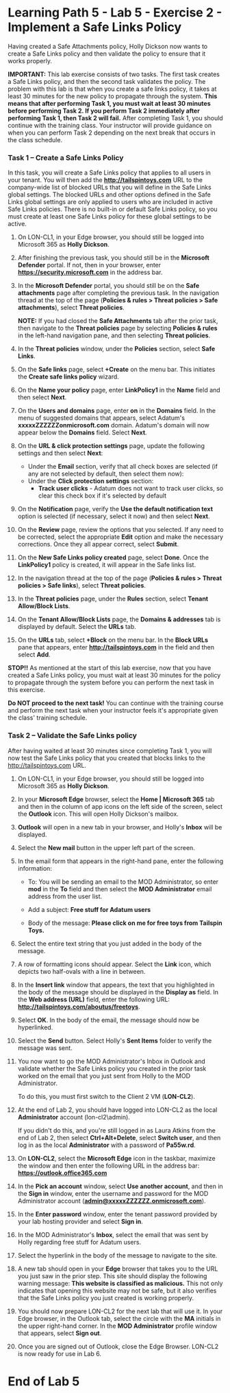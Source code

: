# Learning Path 5 - Lab 5 - Exercise 2 - Implement a Safe Links Policy

Having created a Safe Attachments policy, Holly Dickson now wants to create a Safe Links policy and then validate the policy to ensure that it works properly.

**IMPORTANT:** This lab exercise consists of two tasks. The first task creates a Safe Links policy, and then the second task validates the policy. The problem with this lab is that when you create a safe links policy, it takes at least 30 minutes for the new policy to propagate through the system. **This means that after performing Task 1, you must wait at least 30 minutes before performing Task 2. If you perform Task 2 immediately after performing Task 1, then Task 2 will fail.** After completing Task 1, you should continue with the training class. Your instructor will provide guidance on when you can perform Task 2 depending on the next break that occurs in the class schedule.

### Task 1 – Create a Safe Links Policy

In this task, you will create a Safe Links policy that applies to all users in your tenant. You will then add the **http://tailspintoys.com** URL to the company-wide list of blocked URLs that you will define in the Safe Links global settings. The blocked URLs and other options defined in the Safe Links global settings are only applied to users who are included in active Safe Links policies. There is no built-in or default Safe Links policy, so you must create at least one Safe Links policy for these global settings to be active.  

1. On LON-CL1, in your Edge browser, you should still be logged into Microsoft 365 as **Holly Dickson**.

2. After finishing the previous task, you should still be in the **Microsoft Defender** portal. If not, then in your browser, enter **https://security.microsoft.com** in the address bar.

3. In the **Microsoft Defender** portal, you should still be on the **Safe attachments** page after completing the previous task. In the navigation thread at the top of the page (**Policies & rules > Threat policies > Safe attachments**), select **Threat policies**. <br/>

    **NOTE:** If you had closed the **Safe Attachments** tab after the prior task, then navigate to the **Threat policies** page by selecting **Policies & rules** in the left-hand navigation pane, and then selecting **Threat policies**.

4. In the **Threat policies** window, under the **Policies** section, select **Safe Links**. 

5. On the **Safe links** page, select **+Create** on the menu bar. This initiates the **Create safe links policy** wizard.

6. On the **Name your policy** page, enter **LinkPolicy1** in the **Name** field and then select **Next**.

7. On the **Users and domains** page, enter **on** in the **Domains** field. In the menu of suggested domains that appears, select Adatum's **xxxxxZZZZZZonmicrosoft.com** domain. Adatum's domain will now appear below the **Domains** field. Select **Next**.

8. On the **URL & click protection settings** page, update the following settings and then select **Next**: 

    - Under the **Email** section, verify that all check boxes are selected (if any are not selected by default, then select them now):
    - Under the **Click protection settings** section:
        - **Track user clicks** - Adatum does not want to track user clicks, so clear this check box if it's selected by default
   
9. On the **Notification** page, verify the **Use the default notification text** option is selected (if necessary, select it now) and then select **Next**.

10. On the **Review** page, review the options that you selected. If any need to be corrected, select the appropriate **Edit** option and make the necessary corrections. Once they all appear correct, select **Submit**. 

11. On the **New Safe Links policy created** page, select **Done**. Once the **LinkPolicy1** policy is created, it will appear in the Safe links list. 

12. In the navigation thread at the top of the page (**Policies & rules > Threat policies > Safe links**), select **Threat policies**.

13. In the **Threat policies** page, under the **Rules** section, select **Tenant Allow/Block Lists**.

14. On the **Tenant Allow/Block Lists** page, the **Domains & addresses** tab is displayed by default. Select the **URLs** tab.

15. On the **URLs** tab, select **+Block** on the menu bar. In the **Block URLs** pane that appears, enter **http://tailspintoys.com** in the field and then select **Add**.

**STOP!!** As mentioned at the start of this lab exercise, now that you have created a Safe Links policy, you must wait at least 30 minutes for the policy to propagate through the system before you can perform the next task in this exercise. 

**Do NOT proceed to the next task!** You can continue with the training course and perform the next task when your instructor feels it's appropriate given the class' training schedule. 

### Task 2 – Validate the Safe Links policy

After having waited at least 30 minutes since completing Task 1, you will now test the Safe Links policy that you created that blocks links to the http://tailspintoys.com URL.

1. On LON-CL1, in your Edge browser, you should still be logged into Microsoft 365 as **Holly Dickson**.

2. In your **Microsoft Edge** browser, select the **Home | Microsoft 365** tab and then in the column of app icons on the left side of the screen, select the **Outlook** icon. This will open Holly Dickson's mailbox.

3. **Outlook** will open in a new tab in your browser, and Holly's **Inbox** will be displayed.

4. Select the **New mail** button in the upper left part of the screen.

5. In the email form that appears in the right-hand pane, enter the following information:

    - To: You will be sending an email to the MOD Administrator, so enter **mod** in the **To** field and then select the **MOD Administrator** email address from the user list.

    - Add a subject: **Free stuff for Adatum users**

    - Body of the message: **Please click on me for free toys from Tailspin Toys.**

6. Select the entire text string that you just added in the body of the message.

7. A row of formatting icons should appear. Select the **Link** icon, which depicts two half-ovals with a line in between. 

8. In the **Insert link** window that appears, the text that you highlighted in the body of the message should be displayed in the **Display as** field. In the **Web address (URL)** field, enter the following URL: **http://tailspintoys.com/aboutus/freetoys**.

9. Select **OK**. In the body of the email, the message should now be hyperlinked. 

10. Select the **Send** button. Select Holly's **Sent Items** folder to verify the message was sent.

11. You now want to go the MOD Administrator's Inbox in Outlook and validate whether the Safe Links policy you created in the prior task worked on the email that you just sent from Holly to the MOD Administrator.<br/>

    To do this, you must first switch to the Client 2 VM (**LON-CL2**). 

12. At the end of Lab 2, you should have logged into LON-CL2 as the local **Administrator** account (lon-cl2\admin). <br/>

    If you didn't do this, and you're still logged in as Laura Atkins from the end of Lab 2, then select **Ctrl+Alt+Delete**, select **Switch user**, and then log in as the local **Administrator** with a password of **Pa55w.rd**.

13. On **LON-CL2**, select the **Microsoft Edge** icon in the taskbar, maximize the window and then enter the following URL in the address bar: **https://outlook.office365.com**

14. In the **Pick an account** window, select **Use another account**, and then in the **Sign in** window, enter the username and password for the MOD Administrator account (**admin@xxxxxZZZZZZ.onmicrosoft.com**).

15. In the **Enter password** window, enter the tenant password provided by your lab hosting provider and select **Sign in**.

16. In the MOD Administrator's **Inbox**, select the email that was sent by Holly regarding free stuff for Adatum users.

17. Select the hyperlink in the body of the message to navigate to the site. 

18. A new tab should open in your **Edge** browser that takes you to the URL you just saw in the prior step. This site should display the following warning message: **This website is classified as malicious.** This not only indicates that opening this website may not be safe, but it also verifies that the Safe Links policy you just created is working properly.

19. You should now prepare LON-CL2 for the next lab that will use it. In your Edge browser, in the Outlook tab, select the circle with the **MA** initials in the upper right-hand corner. In the **MOD Administrator** profile window that appears, select **Sign out**.

20. Once you are signed out of Outlook, close the Edge Browser. LON-CL2 is now ready for use in Lab 6.


# End of Lab 5

